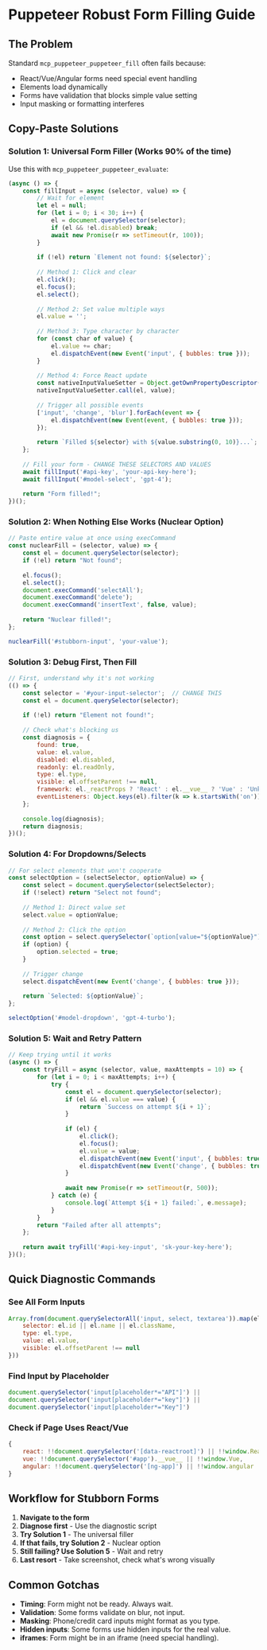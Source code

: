 # Puppeteer Robust Form Filling Guide

## The Problem
Standard `mcp_puppeteer_puppeteer_fill` often fails because:
- React/Vue/Angular forms need special event handling
- Elements load dynamically
- Forms have validation that blocks simple value setting
- Input masking or formatting interferes

## Copy-Paste Solutions

### Solution 1: Universal Form Filler (Works 90% of the time)
Use this with `mcp_puppeteer_puppeteer_evaluate`:

```javascript
(async () => {
    const fillInput = async (selector, value) => {
        // Wait for element
        let el = null;
        for (let i = 0; i < 30; i++) {
            el = document.querySelector(selector);
            if (el && !el.disabled) break;
            await new Promise(r => setTimeout(r, 100));
        }
        
        if (!el) return `Element not found: ${selector}`;
        
        // Method 1: Click and clear
        el.click();
        el.focus();
        el.select();
        
        // Method 2: Set value multiple ways
        el.value = '';
        
        // Method 3: Type character by character
        for (const char of value) {
            el.value += char;
            el.dispatchEvent(new Event('input', { bubbles: true }));
        }
        
        // Method 4: Force React update
        const nativeInputValueSetter = Object.getOwnPropertyDescriptor(window.HTMLInputElement.prototype, "value").set;
        nativeInputValueSetter.call(el, value);
        
        // Trigger all possible events
        ['input', 'change', 'blur'].forEach(event => {
            el.dispatchEvent(new Event(event, { bubbles: true }));
        });
        
        return `Filled ${selector} with ${value.substring(0, 10)}...`;
    };
    
    // Fill your form - CHANGE THESE SELECTORS AND VALUES
    await fillInput('#api-key', 'your-api-key-here');
    await fillInput('#model-select', 'gpt-4');
    
    return "Form filled!";
})();
```

### Solution 2: When Nothing Else Works (Nuclear Option)
```javascript
// Paste entire value at once using execCommand
const nuclearFill = (selector, value) => {
    const el = document.querySelector(selector);
    if (!el) return "Not found";
    
    el.focus();
    el.select();
    document.execCommand('selectAll');
    document.execCommand('delete');
    document.execCommand('insertText', false, value);
    
    return "Nuclear filled!";
};

nuclearFill('#stubborn-input', 'your-value');
```

### Solution 3: Debug First, Then Fill
```javascript
// First, understand why it's not working
(() => {
    const selector = '#your-input-selector';  // CHANGE THIS
    const el = document.querySelector(selector);
    
    if (!el) return "Element not found!";
    
    // Check what's blocking us
    const diagnosis = {
        found: true,
        value: el.value,
        disabled: el.disabled,
        readonly: el.readOnly,
        type: el.type,
        visible: el.offsetParent !== null,
        framework: el._reactProps ? 'React' : el.__vue__ ? 'Vue' : 'Unknown',
        eventListeners: Object.keys(el).filter(k => k.startsWith('on'))
    };
    
    console.log(diagnosis);
    return diagnosis;
})();
```

### Solution 4: For Dropdowns/Selects
```javascript
// For select elements that won't cooperate
const selectOption = (selectSelector, optionValue) => {
    const select = document.querySelector(selectSelector);
    if (!select) return "Select not found";
    
    // Method 1: Direct value set
    select.value = optionValue;
    
    // Method 2: Click the option
    const option = select.querySelector(`option[value="${optionValue}"]`);
    if (option) {
        option.selected = true;
    }
    
    // Trigger change
    select.dispatchEvent(new Event('change', { bubbles: true }));
    
    return `Selected: ${optionValue}`;
};

selectOption('#model-dropdown', 'gpt-4-turbo');
```

### Solution 5: Wait and Retry Pattern
```javascript
// Keep trying until it works
(async () => {
    const tryFill = async (selector, value, maxAttempts = 10) => {
        for (let i = 0; i < maxAttempts; i++) {
            try {
                const el = document.querySelector(selector);
                if (el && el.value === value) {
                    return `Success on attempt ${i + 1}`;
                }
                
                if (el) {
                    el.click();
                    el.focus();
                    el.value = value;
                    el.dispatchEvent(new Event('input', { bubbles: true }));
                    el.dispatchEvent(new Event('change', { bubbles: true }));
                }
                
                await new Promise(r => setTimeout(r, 500));
            } catch (e) {
                console.log(`Attempt ${i + 1} failed:`, e.message);
            }
        }
        return "Failed after all attempts";
    };
    
    return await tryFill('#api-key-input', 'sk-your-key-here');
})();
```

## Quick Diagnostic Commands

### See All Form Inputs
```javascript
Array.from(document.querySelectorAll('input, select, textarea')).map(el => ({
    selector: el.id || el.name || el.className,
    type: el.type,
    value: el.value,
    visible: el.offsetParent !== null
}))
```

### Find Input by Placeholder
```javascript
document.querySelector('input[placeholder*="API"]') || 
document.querySelector('input[placeholder*="key"]') ||
document.querySelector('input[placeholder*="Key"]')
```

### Check if Page Uses React/Vue
```javascript
{
    react: !!document.querySelector('[data-reactroot]') || !!window.React,
    vue: !!document.querySelector('#app').__vue__ || !!window.Vue,
    angular: !!document.querySelector('[ng-app]') || !!window.angular
}
```

## Workflow for Stubborn Forms

1. **Navigate to the form**
2. **Diagnose first** - Use the diagnostic script
3. **Try Solution 1** - The universal filler
4. **If that fails, try Solution 2** - Nuclear option
5. **Still failing? Use Solution 5** - Wait and retry
6. **Last resort** - Take screenshot, check what's wrong visually

## Common Gotchas

- **Timing**: Form might not be ready. Always wait.
- **Validation**: Some forms validate on blur, not input.
- **Masking**: Phone/credit card inputs might format as you type.
- **Hidden inputs**: Some forms use hidden inputs for the real value.
- **iframes**: Form might be in an iframe (need special handling). 